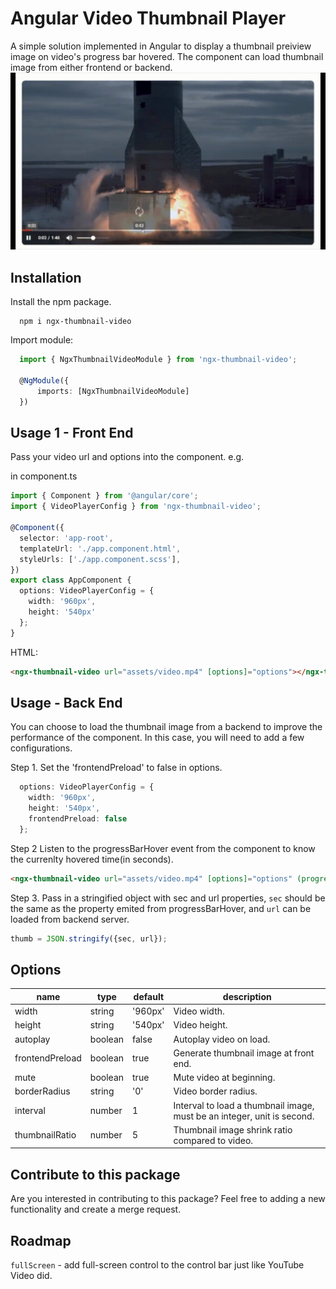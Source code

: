 # Angular Video Thumbnail Player

A simple solution implemented in Angular to display a thumbnail preiview image on video's progress bar hovered. The component can load thumbnail image from either frontend or backend.
<img src="https://github.com/theideasaler/video-system/blob/main/apps/vsapp/src/assets/statics/ngx-thumbnail-video.gif" />

## Installation

Install the npm package.
```
  npm i ngx-thumbnail-video
```
Import module:
```ts
  import { NgxThumbnailVideoModule } from 'ngx-thumbnail-video';

  @NgModule({
      imports: [NgxThumbnailVideoModule]
  })
```

## Usage 1 - Front End
Pass your video url and options into the component. e.g.

in component.ts
```ts
import { Component } from '@angular/core';
import { VideoPlayerConfig } from 'ngx-thumbnail-video';

@Component({
  selector: 'app-root',
  templateUrl: './app.component.html',
  styleUrls: ['./app.component.scss'],
})
export class AppComponent {
  options: VideoPlayerConfig = {
    width: '960px',
    height: '540px'
  };
}
```

HTML:
```html
<ngx-thumbnail-video url="assets/video.mp4" [options]="options"></ngx-thumbnail-video>
```


## Usage - Back End
You can choose to load the thumbnail image from a backend to improve the performance of the component. In this case, you will need to add a few configurations.

Step 1. Set the 'frontendPreload' to false in options.
```ts
  options: VideoPlayerConfig = {
    width: '960px',
    height: '540px',
    frontendPreload: false
  };
```

Step 2 Listen to the progressBarHover event from the component to know the currenlty hovered time(in seconds).
```html
<ngx-thumbnail-video url="assets/video.mp4" [options]="options" (progressBarHover)="eventListener($event)" [thumb]="thumb"></ngx-thumbnail-video>
```

Step 3. Pass in a stringified object with sec and url properties, `sec` should be the same as the property emited from progressBarHover, and `url` can be loaded from backend server.
```ts
thumb = JSON.stringify({sec, url});
```


## Options

| name | type | default | description |
|------|------|---------|-------------|
| width | string | '960px' | Video width. |
| height | string | '540px' | Video height. |
| autoplay | boolean| false | Autoplay video on load. |
| frontendPreload | boolean| true | Generate thumbnail image at front end. |
| mute | boolean | true | Mute video at beginning. |
| borderRadius | string | '0' | Video border radius. |
| interval | number | 1 | Interval to load a thumbnail image, must be an integer, unit is second. | 
| thumbnailRatio | number | 5 | Thumbnail image shrink ratio compared to video. |


## Contribute to this package
Are you interested in contributing to this package? Feel free to adding a new functionality and create a merge request. 

## Roadmap

`fullScreen` - add full-screen control to the control bar just like YouTube Video did.
